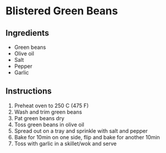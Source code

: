 # Blistered Green Beans

## Ingredients

- Green beans
- Olive oil
- Salt
- Pepper
- Garlic

## Instructions

1. Preheat oven to 250 C (475 F)
2. Wash and trim green beans
3. Pat green beans dry
4. Toss green beans in olive oil
5. Spread out on a tray and sprinkle with salt and pepper
6. Bake for 10min on one side, flip and bake for another 10min
7. Toss with garlic in a skillet/wok and serve
